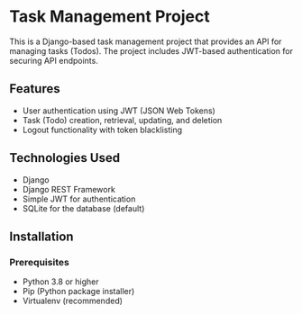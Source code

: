 # Task Management Project

This is a Django-based task management project that provides an API for managing tasks (Todos). The project includes JWT-based authentication for securing API endpoints.

## Features
- User authentication using JWT (JSON Web Tokens)
- Task (Todo) creation, retrieval, updating, and deletion
- Logout functionality with token blacklisting

## Technologies Used
- Django 
- Django REST Framework
- Simple JWT for authentication
- SQLite for the database (default)

## Installation

### Prerequisites
- Python 3.8 or higher
- Pip (Python package installer)
- Virtualenv (recommended)
